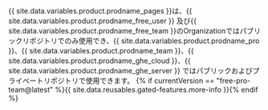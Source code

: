 {{ site.data.variables.product.prodname_pages }}は、{{ site.data.variables.product.prodname_free_user }} 及び{{ site.data.variables.product.prodname_free_team }}のOrganizationではパブリックリポジトリでのみ使用でき、{{ site.data.variables.product.prodname_pro }}、{{ site.data.variables.product.prodname_team }}、{{ site.data.variables.product.prodname_ghe_cloud }}、{{ site.data.variables.product.prodname_ghe_server }} ではパブリックおよびプライベートリポジトリで使用できます。 {% if currentVersion == "free-pro-team@latest" %}{{ site.data.reusables.gated-features.more-info }}{% endif %}
